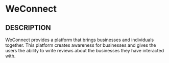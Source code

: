 # WeConnect
## DESCRIPTION
WeConnect provides a platform that brings businesses and individuals together. This platform 
creates awareness for businesses and gives the users the ability to write reviews about the 
businesses they have interacted with.
